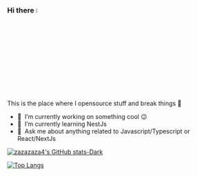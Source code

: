 ### Hi there <a href="https://www.gautamkrishnar.com/"><img src="https://media.giphy.com/media/hvRJCLFzcasrR4ia7z/giphy.gif" width="5%"></a>
This is the place where I opensource stuff and break things :rofl:

- 🔭 &nbsp;I’m currently working on something cool :wink:
- 🌱 &nbsp;I’m currently learning NestJs
- 💬 &nbsp;Ask me about anything related to Javascript/Typescript or React/NextJs

[![zazazaza4's GitHub stats-Dark](https://github-readme-stats.vercel.app/api?username=zazazaza4&show_icons=true&theme=dark#gh-dark-mode-only)](https://github.com/anuraghazra/github-readme-stats#gh-dark-mode-only)

[![Top Langs](https://github-readme-stats.vercel.app/api/top-langs/?username=zazazaza4&layout=compact)](https://github.com/anuraghazra/github-readme-stats)
